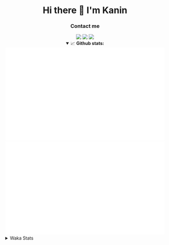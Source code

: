 <div align="center">
 <h1>Hi there 👋 I'm Kanin</h1>
 <h3>Contact me</h3>
 <a href="mailto:im@kanin.dev"><img src="https://img.shields.io/badge/gmail-%23D14836.svg?&style=for-the-badge&logo=gmail&logoColor=white"/></a>
 <a href="https://twitter.com/KaninTwt"><img src="https://img.shields.io/badge/twitter-%231DA1F2.svg?&style=for-the-badge&logo=twitter&logoColor=white"/></a>
 <a href="https://www.linkedin.com/in/KaninDev"><img src="https://img.shields.io/badge/linkedin-%230077B5.svg?&style=for-the-badge&logo=linkedin&logoColor=white"/></a>
<details open>
  <summary>📈 <b>Github stats:</b></summary>
  <img src="https://github.com/Kanin/Kanin/blob/master/scripts/GitHubStats/generated/overview.svg"/>
  <img src="https://github.com/Kanin/Kanin/blob/master/scripts/GitHubStats/generated/languages.svg"/>
</details>
</div>

<details>
 <summary>Waka Stats</summary>

<!--START_SECTION:waka-->
![Code Time](http://img.shields.io/badge/Code%20Time-2%2C201%20hrs%2032%20mins-blue)

![Profile Views](http://img.shields.io/badge/Profile%20Views-0-blue)

![Lines of code](https://img.shields.io/badge/From%20Hello%20World%20I%27ve%20Written-558.3%20thousand%20lines%20of%20code-blue)

**🐱 My GitHub Data** 

> 📦 105.0 kB Used in GitHub's Storage 
 > 
> 🏆 709 Contributions in the Year 2023
 > 
> 🚫 Not Opted to Hire
 > 
> 📜 23 Public Repositories 
 > 
> 🔑 12 Private Repositories 
 > 
**I'm an Early 🐤** 

```text
🌞 Morning                2323 commits        ███████░░░░░░░░░░░░░░░░░░   26.04 % 
🌆 Daytime                2744 commits        ████████░░░░░░░░░░░░░░░░░   30.76 % 
🌃 Evening                2586 commits        ███████░░░░░░░░░░░░░░░░░░   28.98 % 
🌙 Night                  1269 commits        ████░░░░░░░░░░░░░░░░░░░░░   14.22 % 
```
📅 **I'm Most Productive on Monday** 

```text
Monday                   1742 commits        █████░░░░░░░░░░░░░░░░░░░░   19.52 % 
Tuesday                  1263 commits        ████░░░░░░░░░░░░░░░░░░░░░   14.16 % 
Wednesday                861 commits         ██░░░░░░░░░░░░░░░░░░░░░░░   09.65 % 
Thursday                 1368 commits        ████░░░░░░░░░░░░░░░░░░░░░   15.33 % 
Friday                   1504 commits        ████░░░░░░░░░░░░░░░░░░░░░   16.86 % 
Saturday                 831 commits         ██░░░░░░░░░░░░░░░░░░░░░░░   09.31 % 
Sunday                   1353 commits        ████░░░░░░░░░░░░░░░░░░░░░   15.16 % 
```


📊 **This Week I Spent My Time On** 

```text
🕑︎ Time Zone: America/New_York

💬 Programming Languages: 
Python                   7 hrs 13 mins       ████████████████████████░   97.44 % 
YAML                     10 mins             █░░░░░░░░░░░░░░░░░░░░░░░░   02.45 % 
virtualenv               0 secs              ░░░░░░░░░░░░░░░░░░░░░░░░░   00.09 % 
SQL                      0 secs              ░░░░░░░░░░░░░░░░░░░░░░░░░   00.02 % 
.env file                0 secs              ░░░░░░░░░░░░░░░░░░░░░░░░░   00.00 % 

🔥 Editors: 
PyCharm                  7 hrs 24 mins       █████████████████████████   100.00 % 

🐱‍💻 Projects: 
P4P                      5 hrs               █████████████████░░░░░░░░   67.47 % 
OhioBot                  1 hr 45 mins        ██████░░░░░░░░░░░░░░░░░░░   23.79 % 
Unknown Project          26 mins             ██░░░░░░░░░░░░░░░░░░░░░░░   06.03 % 
Naila.py                 11 mins             █░░░░░░░░░░░░░░░░░░░░░░░░   02.55 % 
Community-Bot            0 secs              ░░░░░░░░░░░░░░░░░░░░░░░░░   00.17 % 

💻 Operating System: 
Windows                  7 hrs 24 mins       █████████████████████████   100.00 % 
```

**I Mostly Code in Python** 

```text
Python                   29 repos            ████████████████░░░░░░░░░   64.44 % 
Java                     5 repos             ███░░░░░░░░░░░░░░░░░░░░░░   11.11 % 
TypeScript               2 repos             █░░░░░░░░░░░░░░░░░░░░░░░░   04.44 % 
HTML                     2 repos             █░░░░░░░░░░░░░░░░░░░░░░░░   04.44 % 
Kotlin                   2 repos             █░░░░░░░░░░░░░░░░░░░░░░░░   04.44 % 
```



**Timeline**

![Lines of Code chart](https://raw.githubusercontent.com/Kanin/Kanin/master/assets/bar_graph.png)


 Last Updated on 08/12/2023 22:33:37 UTC
<!--END_SECTION:waka-->
</details>
